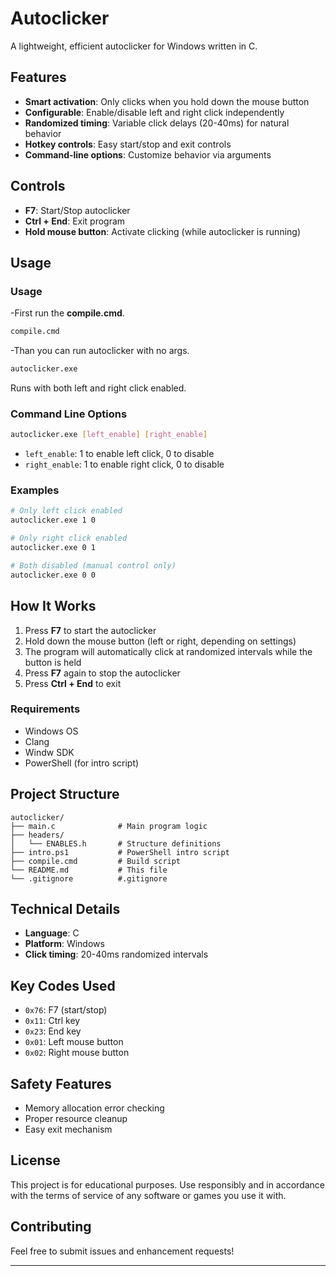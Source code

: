 # Autoclicker

A lightweight, efficient autoclicker for Windows written in C.

## Features

- **Smart activation**: Only clicks when you hold down the mouse button
- **Configurable**: Enable/disable left and right click independently
- **Randomized timing**: Variable click delays (20-40ms) for natural behavior
- **Hotkey controls**: Easy start/stop and exit controls
- **Command-line options**: Customize behavior via arguments

## Controls

- **F7**: Start/Stop autoclicker
- **Ctrl + End**: Exit program
- **Hold mouse button**: Activate clicking (while autoclicker is running)

## Usage

### Usage
-First run the **compile.cmd**.
```bash
compile.cmd
```
-Than you can run autoclicker with no args.
```bash
autoclicker.exe
```
Runs with both left and right click enabled.

### Command Line Options
```bash
autoclicker.exe [left_enable] [right_enable]
```

- `left_enable`: 1 to enable left click, 0 to disable
- `right_enable`: 1 to enable right click, 0 to disable

### Examples
```bash
# Only left click enabled
autoclicker.exe 1 0

# Only right click enabled  
autoclicker.exe 0 1

# Both disabled (manual control only)
autoclicker.exe 0 0
```

## How It Works

1. Press **F7** to start the autoclicker
2. Hold down the mouse button (left or right, depending on settings)
3. The program will automatically click at randomized intervals while the button is held
4. Press **F7** again to stop the autoclicker
5. Press **Ctrl + End** to exit

### Requirements
- Windows OS
- Clang
- Windw SDK
- PowerShell (for intro script)

## Project Structure

```
autoclicker/
├── main.c              # Main program logic
├── headers/
│   └── ENABLES.h       # Structure definitions
├── intro.ps1           # PowerShell intro script
├── compile.cmd         # Build script
└── README.md           # This file
└── .gitignore			#.gitignore
```

## Technical Details

- **Language**: C
- **Platform**: Windows
- **Click timing**: 20-40ms randomized intervals

## Key Codes Used

- `0x76`: F7 (start/stop)
- `0x11`: Ctrl key
- `0x23`: End key
- `0x01`: Left mouse button
- `0x02`: Right mouse button

## Safety Features

- Memory allocation error checking
- Proper resource cleanup
- Easy exit mechanism

## License

This project is for educational purposes. Use responsibly and in accordance with the terms of service of any software or games you use it with.

## Contributing

Feel free to submit issues and enhancement requests!

---